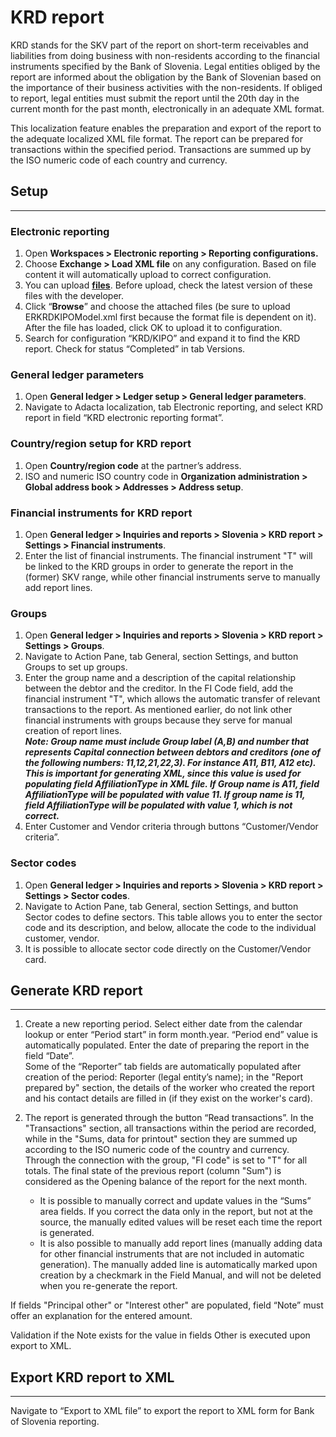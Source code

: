 # KRD report

KRD stands for the SKV part of the report on short-term receivables and liabilities from doing business with non-residents according to the financial instruments specified by the Bank of Slovenia. Legal entities obliged by the report are informed about the obligation by the Bank of Slovenian based on the importance of their business activities with the non-residents. If obliged to report, legal entities must submit the report until the 20th day in the current month for the past month, electronically in an adequate XML format.

This localization feature enables the preparation and export of the report to the adequate localized XML file format. The report can be prepared for transactions within the specified period. Transactions are summed up by the ISO numeric code of each country and currency.

## **Setup** 
---

### **Electronic reporting** 

1. Open **Workspaces > Electronic reporting > Reporting configurations.**
2. Choose **Exchange > Load XML file** on any configuration. Based on file content it will automatically upload to correct configuration. 
3. You can upload **[files](KRD.zip)**. Before upload, check the latest version of these files with the developer. 
4. Click “**Browse**” and choose the attached files (be sure to upload ERKRDKIPOModel.xml first because the format file is dependent on it). After the file has loaded, click OK to upload it to configuration. 
5. Search for configuration “KRD/KIPO” and expand it to find the KRD report. Check for status “Completed” in tab Versions. 

### **General ledger parameters** 

1. Open **General ledger > Ledger setup > General ledger parameters**.
2. Navigate to Adacta localization, tab Electronic reporting, and select KRD report in field “KRD electronic reporting format”. 

### **Country/region setup for KRD report** 

1. Open **Country/region code** at the partner’s address. 
2. ISO and numeric ISO country code in **Organization administration > Global address book > Addresses > Address setup**. 

### **Financial instruments for KRD report** 


1. Open **General ledger > Inquiries and reports > Slovenia > KRD report > Settings > Financial instruments**.
2. Enter the list of financial instruments. The financial instrument "T" will be linked to the KRD groups in order to generate the report in the (former) SKV range, while other financial instruments serve to manually add report lines. 

### **Groups** 

1. Open **General ledger > Inquiries and reports > Slovenia > KRD report > Settings > Groups**.
2. Navigate to Action Pane, tab General, section Settings, and button Groups to set up groups.  
3. Enter the group name and a description of the capital relationship between the debtor and the creditor. In the FI Code field, add the financial instrument "T", which allows the automatic transfer of relevant transactions to the report. As mentioned earlier, do not link other financial instruments with groups because they serve for manual creation of report lines.<br>
_**Note: Group name must include Group label (A,B) and number that represents Capital connection between debtors and creditors (one of the following numbers: 11,12,21,22,3). For instance A11, B11, A12 etc). This is important for generating XML, since this value is used for populating field AffiliationType in XML file. If Group name is A11, field AffiliationType will be populated with value 11. If group name is 11, field AffiliationType will be populated with value 1, which is not correct.**_ 
4. Enter Customer and Vendor criteria through buttons “Customer/Vendor criteria”.  

### **Sector codes** 

1. Open **General ledger > Inquiries and reports > Slovenia > KRD report > Settings > Sector codes**.
2. Navigate to Action Pane, tab General, section Settings, and button Sector codes to define sectors. This table allows you to enter the sector code and its description, and below, allocate the code to the individual customer, vendor. 
3. It is possible to allocate sector code directly on the Customer/Vendor card. 

## **Generate KRD report** 
---

1. Create a new reporting period. Select either date from the calendar lookup or enter “Period start” in form month.year. “Period end” value is automatically populated. Enter the date of preparing the report in the field “Date”.  
Some of the “Reporter” tab fields are automatically populated after creation of the period: Reporter (legal entity’s name); in the "Report prepared by" section, the details of the worker who created the report and his contact details are filled in (if they exist on the worker's card). 
2. The report is generated through the button “Read transactions”. In the "Transactions" section, all transactions within the period are recorded, while in the "Sums, data for printout" section they are summed up according to the ISO numeric code of the country and currency. Through the connection with the group, "FI code" is set to "T" for all totals. The final state of the previous report (column "Sum") is considered as the Opening balance of the report for the next month. 

   - It is possible to manually correct and update values in the “Sums” area fields. If you correct the data only in the report, but not at the source, the manually edited values will be reset each time the report is generated. 
   - It is also possible to manually add report lines (manually adding data for other financial instruments that are not included in automatic generation). The manually added line is automatically marked upon creation by a checkmark in the Field Manual, and will not be deleted when you re-generate the report. 

If fields "Principal other" or "Interest other" are populated, field “Note” must offer an explanation for the entered amount.  

Validation if the Note exists for the value in fields Other is executed upon export to XML. 

## **Export KRD report to XML** 
---

Navigate to “Export to XML file” to export the report to XML form for Bank of Slovenia reporting. 

